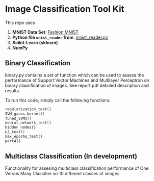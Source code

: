 # Image Classification Tool Kit

This repo uses

1. **MNIST Data Set**: [Fashion MNIST](https://github.com/zalandoresearch/fashion-mnist/tree/master/data)
2. **Python file `mnist_reader` from**: [mnist_reader.py](https://github.com/zalandoresearch/fashion-mnist/blob/master/utils/mnist_reader.py)
3. **Scikit-Learn (sklearn)**
4. **NumPy**

## Binary Classification

binary.py contains a set of function which can be used to assess the performance of Support Vector Machines and Multilayer Perceptron on binary classification of images. See report.pdf detailed description and results.



To run this code, simply call the following functions:

```python
regularization_test()
SVM_gauss_kernel()
tuned_SVMs()
neural_network_test()
hidden_nodes()
L2_test()
max_epochs_test()
part4()

```

## Multiclass Classification (In development)


Functionality for assesing multiclass classification performance of One Versus Many Classifier on 10 different classes of images

